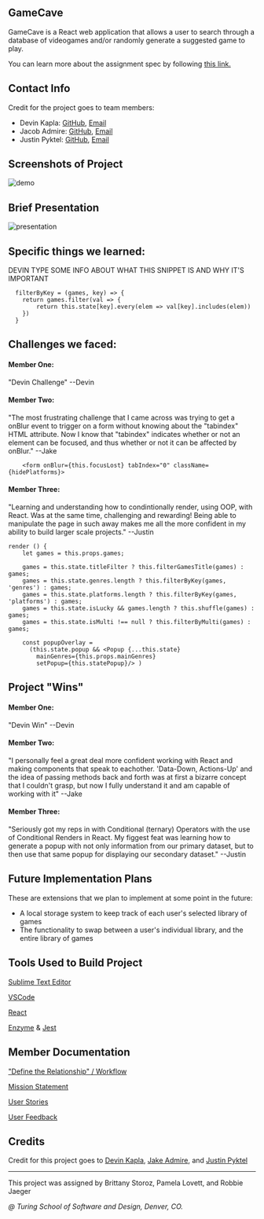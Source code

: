 ## GameCave
GameCave is a React web application that allows a user to search through a database of videogames and/or randomly generate a suggested game to play. 

You can learn more about the assignment spec by following [this link.](http://frontend.turing.io/projects/whateverly.html)

## Contact Info
Credit for the project goes to team members:
- Devin Kapla: [GitHub](https://github.com/DekayHaHa),
              [Email](mailto:DevinKapla@gamil.com)  
- Jacob Admire: [GitHub](https://github.com/JakeAdmire), 
                [Email](mailto:JakeAdmire1@gmail.com)
- Justin Pyktel: [GitHub](https://github.com/SiimonStark), 
                [Email](mailto:SiimonStark@gmail.com)
                
## Screenshots of Project

 ![demo](https://user-images.githubusercontent.com/23123990/53147491-f41c2e00-3564-11e9-855a-c4bb272f36a0.gif)

## Brief Presentation

 ![presentation](https://user-images.githubusercontent.com/23123990/53151649-f97f7580-3570-11e9-90f8-62d905cce6cd.gif)

## Specific things we learned:
DEVIN TYPE SOME INFO ABOUT WHAT THIS SNIPPET IS AND WHY IT'S IMPORTANT
```
  filterByKey = (games, key) => {
    return games.filter(val => {
        return this.state[key].every(elem => val[key].includes(elem))
    })
  } 
```
## Challenges we faced:
#### Member One:
"Devin Challenge" --Devin
#### Member Two:
"The most frustrating challenge that I came across was trying to get a onBlur event to trigger on a form without
knowing about the "tabindex" HTML attribute. Now I know that "tabindex" indicates whether or not an element can be focused,
and thus whether or not it can be affected by onBlur." --Jake
```
    <form onBlur={this.focusLost} tabIndex="0" className={hidePlatforms}>
```
#### Member Three:
"Learning and understanding how to condintionally render, using OOP, with React. Was at the same time, challenging and rewarding! Being able to manipulate the page in such away makes me all the more confident in my ability to build larger scale projects." --Justin
```
render () {
    let games = this.props.games;

    games = this.state.titleFilter ? this.filterGamesTitle(games) : games;
    games = this.state.genres.length ? this.filterByKey(games, 'genres') : games;
    games = this.state.platforms.length ? this.filterByKey(games, 'platforms') : games;
    games = this.state.isLucky && games.length ? this.shuffle(games) : games;
    games = this.state.isMulti !== null ? this.filterByMulti(games) : games;

    const popupOverlay = 
      (this.state.popup && <Popup {...this.state}
        mainGenres={this.props.mainGenres}
        setPopup={this.statePopup}/> )
```
## Project "Wins"
#### Member One:
"Devin Win" --Devin
#### Member Two:
"I personally feel a great deal more confident working with React and making components that speak to eachother. 'Data-Down, Actions-Up' and the idea of passing methods back and forth was at first a bizarre concept that I couldn't grasp, but now I fully understand it and am capable of working with it" --Jake
#### Member Three:
"Seriously got my reps in with Conditional (ternary) Operators with the use of Conditional Renders in React. My figgest feat was learning how to generate a popup with not only information from our primary dataset, but to then use that same popup for displaying our secondary dataset." --Justin

## Future Implementation Plans
These are extensions that we plan to implement at some point in the future:
- A local storage system to keep track of each user's selected library of games
- The functionality to swap between a user's individual library, and the entire library of games

## Tools Used to Build Project
[Sublime Text Editor](https://www.sublimetext.com/)

[VSCode](https://code.visualstudio.com/)

[React](https://reactjs.org/)

[Enzyme](https://airbnb.io/enzyme/) & [Jest](https://airbnb.io/enzyme/docs/guides/jest.html)

## Member Documentation
["Define the Relationship" / Workflow](https://github.com/JakeAdmire/game-shelf/blob/master/Resources/Notes/Dtr-Workflow.md)

[Mission Statement](https://github.com/JakeAdmire/game-shelf/blob/master/Resources/Notes/Mission.md)

[User Stories](https://github.com/JakeAdmire/game-shelf/blob/master/Resources/Notes/User-Stories.md)

[User Feedback](https://github.com/JakeAdmire/game-shelf/blob/master/Resources/Notes/User_Feedback.md)

## Credits
Credit for this project goes to [Devin Kapla](https://github.com/DekayHaHa), [Jake Admire](https://github.com/JakeAdmire), and [Justin Pyktel](https://github.com/SiimonStark)

---
This project was assigned by Brittany Storoz, Pamela Lovett, and Robbie Jaeger 

*@ Turing School of Software and Design, Denver, CO.*
